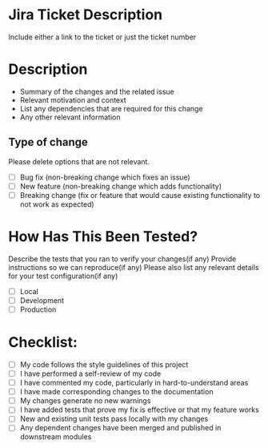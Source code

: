 # Jira Ticket Description

Include either a link to the ticket or just the ticket number

# Description

- Summary of the changes and the related issue
- Relevant motivation and context
- List any dependencies that are required for this change
- Any other relevant information

## Type of change

Please delete options that are not relevant.

- [ ] Bug fix (non-breaking change which fixes an issue)
- [ ] New feature (non-breaking change which adds functionality)
- [ ] Breaking change (fix or feature that would cause existing functionality to not work as expected)

# How Has This Been Tested?

Describe the tests that you ran to verify your changes(if any)
Provide instructions so we can reproduce(if any)
Please also list any relevant details for your test configuration(if any)

- [ ] Local
- [ ] Development
- [ ] Production

# Checklist:

- [ ] My code follows the style guidelines of this project
- [ ] I have performed a self-review of my code
- [ ] I have commented my code, particularly in hard-to-understand areas
- [ ] I have made corresponding changes to the documentation
- [ ] My changes generate no new warnings
- [ ] I have added tests that prove my fix is effective or that my feature works
- [ ] New and existing unit tests pass locally with my changes
- [ ] Any dependent changes have been merged and published in downstream modules
